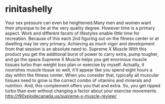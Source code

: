 # rinitashelly
Your sex pressure can even be heightened.Many men and women want their physique to be at the very quality degree.  However time is a primary aspect.  Work and different facets of lifestyles enable little time for recreation.  Because of this each 2nd figuring out on the fitness center or at dwelling may be very primary.  Achieving as much vigor and development from that session is an absolute need to. Supreme X Muscle With this product you get the additional burst of power to carry extra, pump tougher, and go the space.Supreme X Muscle helps you get enormous muscle tissues turbo than weight loss plan or exercise by myself. Actually, it nourishes muscle tissue so well, it'll appear like you spend eight hours a day within the fitness center. When you consider that, typically all muscular tissues need to grow is the correct combo of vitamins and minerals and nutrition. And, this complement offers you that and extra. So, you get ripped turbo than ever without changing a factor about your exercise movements.  http://t90xplodecanada.us/supreme-x-muscle-review/
